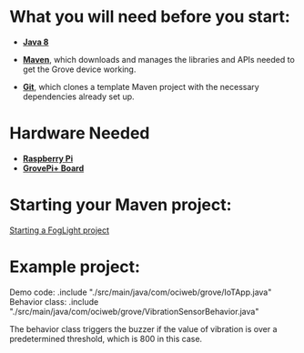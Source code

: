# What you will need before you start:
- [**Java 8**](https://docs.oracle.com/javase/8/docs/technotes/guides/install/install_overview.html) 

- [**Maven**](https://maven.apache.org/install.html), which downloads and manages the libraries and APIs needed to get the Grove device working.

- [**Git**](https://git-scm.com/), which clones a template Maven project with the necessary dependencies already set up.
# Hardware Needed
- [**Raspberry Pi**](https://www.raspberrypi.org/)
- [**GrovePi+ Board**](https://www.dexterindustries.com/shop/grovepi-board/)

# Starting your Maven project: 
[Starting a FogLight project](https://github.com/oci-pronghorn/FogLighter/blob/master/README.md)

# Example project:
Demo code:
.include "./src/main/java/com/ociweb/grove/IoTApp.java"
Behavior class:
.include "./src/main/java/com/ociweb/grove/VibrationSensorBehavior.java"

The behavior class triggers the buzzer if the value of vibration is over a predetermined threshold, which is 800 in this case. 
